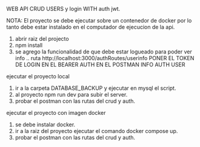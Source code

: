 WEB API CRUD USERS y login WITH auth jwt.

NOTA: El proyecto se debe ejecutar sobre un contenedor de docker por lo tanto debe estar instalado en el computador de ejecucion de la api.
1. abrir raiz del projecto
2. npm install
3. se agrego la funcionalidad de que debe estar logueado para poder ver info .. ruta   http://localhost:3000/authRoutes/userinfo  PONER EL TOKEN DE LOGIN  EN EL BEARER  AUTH EN EL POSTMAN INFO AUTH USER

ejecutar el proyecto local
1. ir a la carpeta DATABASE_BACKUP y ejecutar en mysql el script.
2. al proyecto  npm run dev para subir el server.
3. probar el postman con las rutas del crud y auth.

ejecutar el proyecto con imagen docker
1. se debe instalar docker.
2. ir a la raiz del proyecto ejecutar el comando docker compose up.
3. probar el postman con las rutas del crud y auth.
